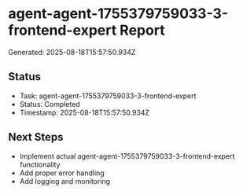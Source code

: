 # agent-agent-1755379759033-3-frontend-expert Report

Generated: 2025-08-18T15:57:50.934Z

## Status
- Task: agent-agent-1755379759033-3-frontend-expert
- Status: Completed
- Timestamp: 2025-08-18T15:57:50.934Z

## Next Steps
- Implement actual agent-agent-1755379759033-3-frontend-expert functionality
- Add proper error handling
- Add logging and monitoring
